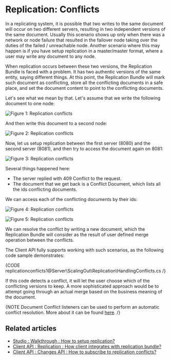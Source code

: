 # Replication: Conflicts

In a replicating system, it is possible that two writes to the same document will occur on two different servers, resulting in two independent versions of the same document. Usually this scenario shows up only when there was a network or node failure that resulted in the failover node taking over the duties of the failed / unreachable node. Another scenario where this may happen is if you have setup replication in a master/master format, where a user may write any document to any node.

When replication occurs between these two versions, the Replication Bundle is faced with a problem. It has two authentic versions of the same entity, saying different things. At this point, the Replication Bundle will mark such document as conflicting, store all the conflicting documents in a safe place, and set the document content to point to the conflicting documents.

Let's see what we mean by that. Let's assume that we write the following document to one node:

![Figure 1: Replication conflicts](images\replication_conflicts_docs.png)

And then write this document to a second node:

![Figure 2: Replication conflicts](images\replication_conflicts_docs_2.png)

Now, let us setup replication between the first server (8080) and the second server (8081), and then try to access the document again on 8081:

![Figure 3: Replication conflicts](images\replication_conflicts_docs_3.png)

Several things happened here:

* The server replied with 409 Conflict to the request.
* The document that we get back is a Conflict Document, which lists all the ids conflicting documents.

We can access each of the conflicting documents by their ids:

![Figure 4: Replication conflicts](images\replication_conflicts_docs_4.png)

![Figure 5: Replication conflicts](images\replication_conflicts_docs_5.png)

We can resolve the conflict by writing a new document, which the Replication Bundle will consider as the result of user defined merge operation between the conflicts.

The Client API fully supports working with such scenarios, as the following code sample demonstrates:

{CODE replicationconflicts1@Server\ScalingOut\Replication\HandlingConflicts.cs /}

If this code detects a conflict, it will let the user choose which of the conflicting versions to keep. A more sophisticated approach would be to attempt going through an actual merge based on the business meaning of the document.

{NOTE Document Conflict listeners can be used to perform an automatic conflict resolution. More about it can be found [here](../../../client-api/listeners/what-are-conflict-listeners-and-how-to-work-with-them). /}

## Related articles

- [Studio : Walkthrough : How to setup replication?](../../../studio/walkthroughs/how-to-setup-replication)
- [Client API : Replication : How client integrates with replication bundle?](../../../client-api/bundles/how-client-integrates-with-replication-bundle)
- [Client API : Changes API : How to subscribe to replication conflicts?](../../../client-api/changes/how-to-subscribe-to-replication-conflicts)
